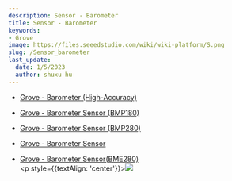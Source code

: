 ```yaml
---
description: Sensor - Barometer
title: Sensor - Barometer
keywords:
- Grove
image: https://files.seeedstudio.com/wiki/wiki-platform/S.png
slug: /Sensor_barometer
last_update:
  date: 1/5/2023
  author: shuxu hu
---
```


- [Grove - Barometer (High-Accuracy)](https://wiki.seeedstudio.com/Grove-Barometer-High-Accuracy/)

- [Grove - Barometer Sensor (BMP180)](https://wiki.seeedstudio.com/Grove-Barometer_Sensor-BMP180/)

- [Grove - Barometer Sensor (BMP280)](https://wiki.seeedstudio.com/Grove-Barometer_Sensor-BMP280/)

- [Grove - Barometer Sensor](https://wiki.seeedstudio.com/Grove-Barometer_Sensor/)

- [Grove - Barometer Sensor(BME280)](https://wiki.seeedstudio.com/Grove-Barometer_Sensor-BME280/)<br /><p style={{textAlign: 'center'}}><a href="https://www.seeedstudio.com/act-4.html?utm_source=wiki&utm_medium=wikibanner&utm_campaign=newproducts" target="_blank"><img src="https://files.seeedstudio.com/wiki/Wiki_Banner/new_product.jpg" /></a></p>
